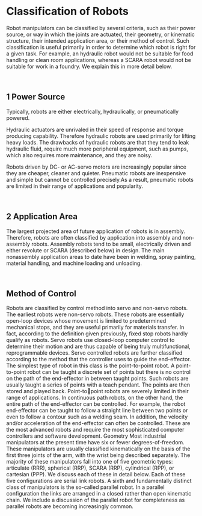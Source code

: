 &emsp;
# Classification of Robots

Robot manipulators can be classified by several criteria, such as their power source, or way in which the joints are actuated, their geometry, or kinematic structure, their intended application area, or their method of control. Such classification is useful primarily in order to determine which robot is right for a given task. For example, an hydraulic robot would not be suitable for food handling or clean room applications, whereas a SCARA robot would not be suitable for work in a foundry. We explain this in more detail below.

&emsp;
## 1 Power Source
Typically, robots are either electrically, hydraulically, or pneumatically powered. 

Hydraulic actuators are unrivaled in their speed of response and torque producing capability. Therefore hydraulic robots are used primarily for lifting heavy loads. The drawbacks of hydraulic robots are that they tend to leak hydraulic fluid, require much more peripheral equipment, such as pumps, which also requires more maintenance, and they are noisy. 

Robots driven by DC- or AC-servo motors are increasingly popular since they are cheaper, cleaner and quieter. Pneumatic robots are inexpensive and simple but cannot be controlled precisely.As a result, pneumatic robots are limited in their range of applications and popularity.

&emsp;
## 2 Application Area
The largest projected area of future application of robots is in assembly. Therefore, robots
are often classified by application into assembly and non-assembly robots. Assembly
robots tend to be small, electrically driven and either revolute or SCARA (described below)
in design. The main nonassembly application areas to date have been in welding, spray
painting, material handling, and machine loading and unloading.

&emsp;
## Method of Control
Robots are classified by control method into servo and non-servo robots. The earliest robots were non-servo robots. These robots are essentially open-loop devices whose
movement is limited to predetermined mechanical stops, and they are useful primarily for
materials transfer. In fact, according to the definition given previously, fixed stop robots
hardly qualify as robots. Servo robots use closed-loop computer control to determine their
motion and are thus capable of being truly multifunctional, reprogrammable devices.
Servo controlled robots are further classified according to the method that the controller
uses to guide the end-effector. The simplest type of robot in this class is the point-to-point
robot. A point-to-point robot can be taught a discrete set of points but there is no control
on the path of the end-effector in between taught points. Such robots are usually taught a
series of points with a teach pendant. The points are then stored and played back. Point-topoint robots are severely limited in their range of applications. In continuous path robots,
on the other hand, the entire path of the end-effector can be controlled. For example, the
robot end-effector can be taught to follow a straight line between two points or even to follow a contour such as a welding seam. In addition, the velocity and/or acceleration of
the end-effector can often be controlled. These are the most advanced robots and require
the most sophisticated computer controllers and software development.
Geometry
Most industrial manipulators at the present time have six or fewer degrees-of-freedom.
These manipulators are usually classified kinematically on the basis of the first three joints
of the arm, with the wrist being described separately. The majority of these manipulators
fall into one of five geometric types: articulate (RRR), spherical (RRP), SCARA
(RRP), cylindrical (RPP), or cartesian (PPP).
We discuss each of these in detail below. Each of these five configurations are serial link
robots. A sixth and fundamentally distinct class of manipulators is the so-called parallel
robot. In a parallel configuration the links are arranged in a closed rather than open
kinematic chain. We include a discussion of the parallel robot for completeness as parallel
robots are becoming increasingly common.